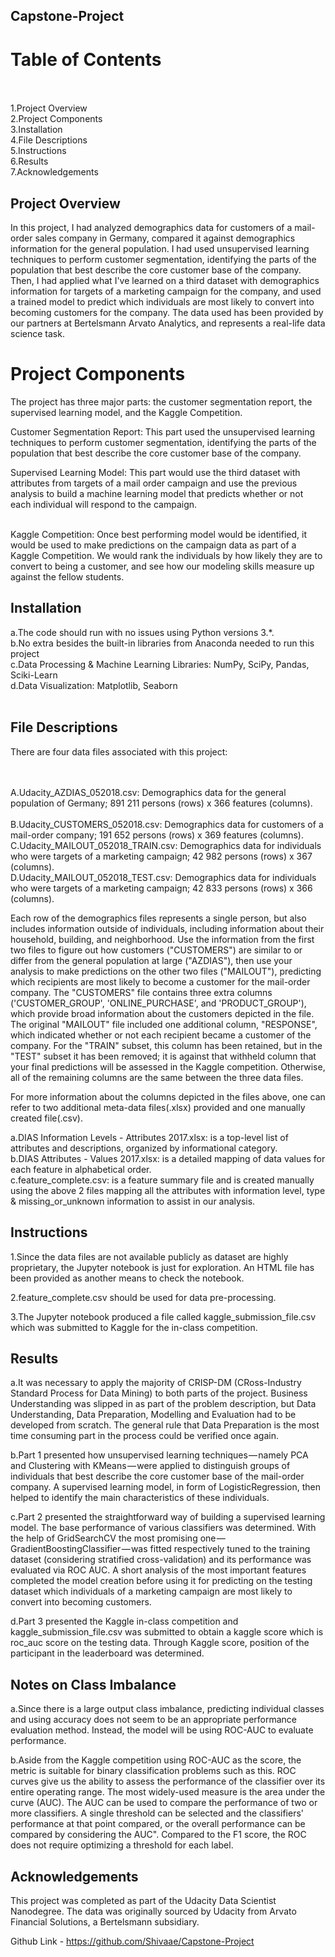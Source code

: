## Capstone-Project<br>
# Table of Contents<br><br>

1.Project Overview<br>
2.Project Components<br>
3.Installation<br>
4.File Descriptions<br>
5.Instructions<br>
6.Results<br>
7.Acknowledgements<br>

## Project Overview<br>
In this project, I had analyzed demographics data for customers of a mail-order sales company in Germany, compared it against demographics information for the general population. I had used unsupervised learning techniques to perform customer segmentation, identifying the parts of the population that best describe the core customer base of the company. Then, I had applied what I've learned on a third dataset with demographics information for targets of a marketing campaign for the company, and used a trained model to predict which individuals are most likely to convert into becoming customers for the company. The data used has been provided by our partners at Bertelsmann Arvato Analytics, and represents a real-life data science task. <br>

# Project Components
The project has three major parts: the customer segmentation report, the supervised learning model, and the Kaggle Competition.<br>

Customer Segmentation Report: This part used the unsupervised learning techniques to perform customer segmentation, identifying the parts of the population that best describe the core customer base of the company.<br>

Supervised Learning Model: This part would use the third dataset with attributes from targets of a mail order campaign and use the previous analysis to build a machine learning model that predicts whether or not each individual will respond to the campaign.<br><br>

Kaggle Competition: Once best performing model would be identified, it would be used to make predictions on the campaign data as part of a Kaggle Competition. We would rank the individuals by how likely they are to convert to being a customer, and see how our modeling skills measure up against the fellow students.<br>


## Installation <br>
a.The code should run with no issues using Python versions 3.*.<br>
b.No extra besides the built-in libraries from Anaconda needed to run this project  <br>
c.Data Processing & Machine Learning Libraries: NumPy, SciPy, Pandas, Sciki-Learn <br>
d.Data Visualization: Matplotlib, Seaborn<br><br>

## File Descriptions<br>
There are four data files associated with this project:<br><br><br>

A.Udacity_AZDIAS_052018.csv: Demographics data for the general population of Germany; 891 211 persons (rows) x 366 features (columns).<br><br>
B.Udacity_CUSTOMERS_052018.csv: Demographics data for customers of a mail-order company; 191 652 persons (rows) x 369 features (columns).<br>
C.Udacity_MAILOUT_052018_TRAIN.csv: Demographics data for individuals who were targets of a marketing campaign; 42 982 persons (rows) x 367 (columns).<br>
D.Udacity_MAILOUT_052018_TEST.csv: Demographics data for individuals who were targets of a marketing campaign; 42 833 persons (rows) x 366 (columns).<br>

Each row of the demographics files represents a single person, but also includes information outside of individuals, including information about their household, building, and neighborhood. Use the information from the first two files to figure out how customers ("CUSTOMERS") are similar to or differ from the general population at large ("AZDIAS"), then use your analysis to make predictions on the other two files ("MAILOUT"), predicting which recipients are most likely to become a customer for the mail-order company. The "CUSTOMERS" file contains three extra columns ('CUSTOMER_GROUP', 'ONLINE_PURCHASE', and 'PRODUCT_GROUP'), which provide broad information about the customers depicted in the file. The original "MAILOUT" file included one additional column, "RESPONSE", which indicated whether or not each recipient became a customer of the company. For the "TRAIN" subset, this column has been retained, but in the "TEST" subset it has been removed; it is against that withheld column that your final predictions will be assessed in the Kaggle competition. Otherwise, all of the remaining columns are the same between the three data files.<br>

For more information about the columns depicted in the files above, one can refer to two additional meta-data files(.xlsx) provided and one manually created file(.csv). <br>

a.DIAS Information Levels - Attributes 2017.xlsx: is a top-level list of attributes and descriptions, organized by informational category. <br>
b.DIAS Attributes - Values 2017.xlsx: is a detailed mapping of data values for each feature in alphabetical order.<br>
c.feature_complete.csv: is a feature summary file and is created manually using the above 2 files mapping all the attributes with information level, type & missing_or_unknown information to assist in our analysis.<br>

## Instructions <br>

1.Since the data files are not available publicly as dataset are highly proprietary, the Jupyter notebook is just for exploration. An HTML file has been provided as another means to check the notebook.<br>

2.feature_complete.csv should be used for data pre-processing.<br>

3.The Jupyter notebook produced a file called kaggle_submission_file.csv which was submitted to Kaggle for the in-class competition.<br>

## Results
a.It was necessary to apply the majority of CRISP-DM (CRoss-Industry Standard Process for Data Mining) to both parts of the project. Business Understanding was slipped in as part of the problem description, but Data Understanding, Data Preparation, Modelling and Evaluation had to be developed from scratch. The general rule that Data Preparation is the most time consuming part in the process could be verified once again. <br>

b.Part 1 presented how unsupervised learning techniques — namely PCA and Clustering with KMeans — were applied to distinguish groups of individuals that best describe the core customer base of the mail-order company. A supervised learning model, in form of LogisticRegression, then helped to identify the main characteristics of these individuals.<br>

c.Part 2 presented the straightforward way of building a supervised learning model. The base performance of various classifiers was determined. With the help of GridSearchCV the most promising one — GradientBoostingClassifier — was fitted respectively tuned to the training dataset (considering stratified cross-validation) and its performance was evaluated via ROC AUC. A short analysis of the most important features completed the model creation before using it for predicting on the testing dataset which individuals of a marketing campaign are most likely to convert into becoming customers. <br>

d.Part 3 presented the Kaggle in-class competition and kaggle_submission_file.csv was submitted to obtain a kaggle score which is roc_auc score on the testing data. Through Kaggle score, position of the participant in the leaderboard was determined. <br>

## Notes on Class Imbalance <br>
a.Since there is a large output class imbalance, predicting individual classes and using accuracy does not seem to be an appropriate performance evaluation method. Instead, the model will be using ROC-AUC to evaluate performance. <br>

b.Aside from the Kaggle competition using ROC-AUC as the score, the metric is suitable for binary classification problems such as this. ROC curves give us the ability to assess the performance of the classifier over its entire operating range. The most widely-used measure is the area under the curve (AUC). The AUC can be used to compare the performance of two or more classifiers. A single threshold can be selected and the classifiers' performance at that point compared, or the overall performance can be compared by considering the AUC". Compared to the F1 score, the ROC does not require optimizing a threshold for each label. <br>

## Acknowledgements <br>
This project was completed as part of the Udacity Data Scientist Nanodegree. The data was originally sourced by Udacity from Arvato Financial Solutions, a Bertelsmann subsidiary. <br>

Github Link - https://github.com/Shivaae/Capstone-Project

